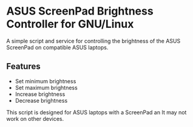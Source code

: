 # ASUS ScreenPad Brightness Controller for GNU/Linux

A simple script and service for controlling the brightness of the ASUS ScreenPad on compatible ASUS laptops.

## Features

- Set minimum brightness
- Set maximum brightness
- Increase brightness
- Decrease brightness

This script is designed for ASUS laptops with a ScreenPad an It may not work on other devices.
